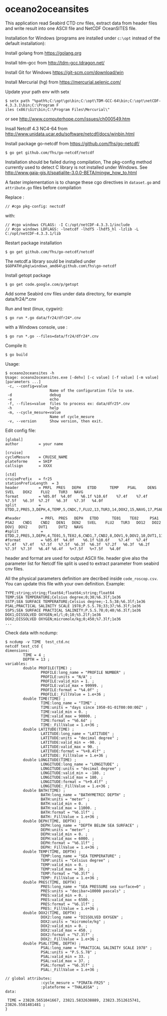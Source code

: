 # oceano2oceansites

This application read Seabird CTD cnv files, extract data from header files and write result into one ASCII file and NetCDF OceanSITES file.

Installation for Windows (programs are installed under `c:\opt` instead of the default installation):

Install golang from https://golang.org

Install tdm-gcc from http://tdm-gcc.tdragon.net/

Install Git for Windows https://git-scm.com/download/win

Install Mercurial (hg) from https://mercurial.selenic.com/

Update your path env with setx
```
$ setx path "%path%;C:\opt\go\bin;C:\opt\TDM-GCC-64\bin;C:\opt\netCDF-4.3.3.1\bin;C:\Program F
iles (x86)\Git\bin;C:\Program Files\Mercurial\"
```
or see http://www.computerhope.com/issues/ch000549.htm

Insall Netcdf 4.3 NC4-64 from http://www.unidata.ucar.edu/software/netcdf/docs/winbin.html

Install package go-netcdf from https://github.com/fhs/go-netcdf/
```
$ go get github.com/fhs/go-netcdf/netcdf
```
Installation should be failed during compilation, The pkg-config method currently used to detect C library is not installed under Windows. See http://www.gaia-gis.it/spatialite-3.0.0-BETA/mingw_how_to.html

A faster implementation is to change these cgo directives in `dataset.go` and `attribute.go` files before compilation

Replace :
```
// #cgo pkg-config: nectcdf
```
with:
```
// #cgo windows CFLAGS: -I C:/opt/netCDF-4.3.3.1/include
// #cgo windows LDFLAGS: -lnetcdf -lhdf5 -lhdf5_hl -lzlib -L C:/opt/netCDF-4.3.3.1/lib
```
Restart package installation
```
$ go get github.com/fhs/go-netcdf/netcdf
```
The netcdf.a library sould be installed under `$GOPATH\pkg\windows_amd64\github.com\fhs\go-netcdf`

Install getopt package
```
$ go get code.google.com/p/getopt
```
Add some Seabird cnv files under data directory, 
for example data/fr24/*.cnv

Run and test (linux, cygwin):
```
$ go run *.go data/fr24/dfr24*.cnv 
```
with a Windows console, use :
```
$ go run *.go --files=data/fr24/dfr24*.cnv 
```
Compile it:
```
$ go build
```

Usage:
```
$ oceano2oceansites -h
Usage: oceano2oceansites.exe [-dehv] [-c value] [-f value] [-m value] [parameters ...]
 -c, --config=value
                    Name of the configuration file to use.
 -d                 debug
 -e                 echo
 -f, --files=value  files to process ex: data/dfr25*.cnv
 -h                 help
 -m, --cycle_mesure=value
                    Name of cycle_mesure
 -v, --version      Show version, then exit.

```
Edit config file:
```
[global]
author         = your name

[cruise]
cycleMesure    = CRUISE_NAME
plateforme     = SHIP
callsign       = XXXX

[ctd]
cruisePrefix   = fr25
stationPrefixLength  = 3
header         = PRFL  PRES   DEPH   ETDD      TEMP    PSAL     DENS   SVEL    DOX2    FLU2    TUR3   NAVG
format         = %05.0f  %4.0f    %6.1f %10.6f    %7.4f    %7.4f   %7.5f   %6.3f  %7.2f   %6.3f   %7.3f   %4.0f
split          = ETDD,2,PRES,3,DEPH,4,TEMP,5,CNDC,7,FLU2,13,TUR3,14,DOX2,15,NAVG,17,PSAL,18,DENS,20,SVEL,22

#header         = PRFL  PRES   DEPH   ETDD      TE01    TE02     PSA1    PSA2    CND1    CND2   DEN1   DEN2   SVEL    FLU2   TUR3   DO12   DO22    DOV1  DOV2     DVT1     DVT2   NAVG
#split          = ETDD,2,PRES,3,DEPH,4,TE01,5,TE02,6,CND1,7,CND2,8,DOV1,9,DOV2,10,DVT1,11,DVT2,12,FLU2,13,TUR3,14,DO12,15,DO22,16,NAVG,17,PSA1,18,PSA2,19,DEN1,20,DEN2,21,SVEL,22
#format         = %05.0f  %4.0f    %6.1f %10.6f    %7.4f   %7.4f     %7.4f   %7.4f   %7.5f   %7.5f  %6.3f  %6.3f  %7.2f   %6.3f  %6.2f  %7.3f  %7.3f   %6.4f %6.4f   %+7.5f   %+7.5f   %4.0f
```
header and format are used for output ASCII file. header give also the parameter list for Netcdf file
split is used to extract parameter from seabird cnv files.

All the physical parameters definition are decribed inside `code_roscop.csv`. You can update this file with your own definition.
Example:
```
TYPE;string;string;float64;float64;string;float64
TEMP;SEA TEMPERATURE;Celsius degree;0;30;%6.3lf;1e36
SSTP;SEA SURFACE TEMPERATURE;Celsius degree;-1.5;38;%6.3lf;1e36
PSAL;PRACTICAL SALINITY SCALE 1978;P.S.S.78;33;37;%6.3lf;1e36
SSPS;SEA SURFACE PRACTICAL SALINITY;P.S.S.78;0;40;%6.3lf;1e36
DOX1;DISSOLVED OXYGEN;ml/l;0;10;%5.2lf;1e36
DOX2;DISSOLVED OXYGEN;micromole/kg;0;450;%7.3lf;1e36
...
```

Check data with ncdump:
```
$ ncdump -v TIME  test_ctd.nc
netcdf test_ctd {
dimensions:
        TIME = 4 ;
        DEPTH = 13 ;
variables:
        double PROFILE(TIME) ;
                PROFILE:long_name = "PROFILE NUMBER" ;
                PROFILE:units = "N/A" ;
                PROFILE:valid_min = 1. ;
                PROFILE:valid_max = 99999. ;
                PROFILE:format = "%4.0f" ;
                PROFILE:_FillValue = 1.e+36 ;
        double TIME(TIME) ;
                TIME:long_name = "TIME" ;
                TIME:units = "days since 1950-01-01T00:00:00Z" ;
                TIME:valid_min = 0. ;
                TIME:valid_max = 90000. ;
                TIME:format = "%6.6d" ;
                TIME:_FillValue = 1.e+36 ;
        double LATITUDE(TIME) ;
                LATITUDE:long_name = "LATITUDE" ;
                LATITUDE:units = "decimal degree" ;
                LATITUDE:valid_min = -90. ;
                LATITUDE:valid_max = 90. ;
                LATITUDE:format = "%+8.4lf" ;
                LATITUDE:_FillValue = 1.e+36 ;
        double LONGITUDE(TIME) ;
                LONGITUDE:long_name = "LONGITUDE" ;
                LONGITUDE:units = "decimal degree" ;
                LONGITUDE:valid_min = -180. ;
                LONGITUDE:valid_max = 180. ;
                LONGITUDE:format = "%+9.4lf" ;
                LONGITUDE:_FillValue = 1.e+36 ;
        double BATH(TIME) ;
                BATH:long_name = "BATHYMETRIC DEPTH" ;
                BATH:units = "meter" ;
                BATH:valid_min = 0. ;
                BATH:valid_max = 11000. ;
                BATH:format = "%6.1lf" ;
                BATH:_FillValue = 1.e+36 ;
        double DEPH(TIME, DEPTH) ;
                DEPH:long_name = "DEPTH BELOW SEA SURFACE" ;
                DEPH:units = "meter" ;
                DEPH:valid_min = 0. ;
                DEPH:valid_max = 6000. ;
                DEPH:format = "%6.1lf" ;
                DEPH:_FillValue = 1.e+36 ;
        double TEMP(TIME, DEPTH) ;
                TEMP:long_name = "SEA TEMPERATURE" ;
                TEMP:units = "Celsius degree" ;
                TEMP:valid_min = 0. ;
                TEMP:valid_max = 30. ;
                TEMP:format = "%6.3lf" ;
                TEMP:_FillValue = 1.e+36 ;
        double PRES(TIME, DEPTH) ;
                PRES:long_name = "SEA PRESSURE sea surface=0" ;
                PRES:units = "decibar=10000 pascals" ;
                PRES:valid_min = 0. ;
                PRES:valid_max = 6500. ;
                PRES:format = "%6.1lf" ;
                PRES:_FillValue = 1.e+36 ;
        double DOX2(TIME, DEPTH) ;
                DOX2:long_name = "DISSOLVED OXYGEN" ;
                DOX2:units = "micromole/kg" ;
                DOX2:valid_min = 0. ;
                DOX2:valid_max = 450. ;
                DOX2:format = "%7.3lf" ;
                DOX2:_FillValue = 1.e+36 ;
        double PSAL(TIME, DEPTH) ;
                PSAL:long_name = "PRACTICAL SALINITY SCALE 1978" ;
                PSAL:units = "P.S.S.78" ;
                PSAL:valid_min = 33. ;
                PSAL:valid_max = 37. ;
                PSAL:format = "%6.3lf" ;
                PSAL:_FillValue = 1.e+36 ;

// global attributes:
                :cycle_mesure = "PIRATA-FR25" ;
                :plateforme = "THALASSA" ;
data:

 TIME = 23820.5651041667, 23821.5832638889, 23823.3512615741, 23826.5581481481 ;
}
```






